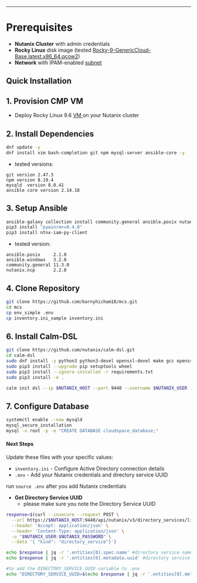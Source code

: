 ---
# Prerequisites

- **Nutanix Cluster** with admin credentials
- **Rocky Linux** disk image (tested [Rocky-9-GenericCloud-Base.latest.x86_64.qcow2](https://dl.rockylinux.org/pub/rocky/9.6/images/x86_64/Rocky-9-GenericCloud-Base.latest.x86_64.qcow2))
- **Network** with IPAM-enabled [subnet](https://portal.nutanix.com/page/documents/details?targetId=Prism-Central-Guide-vpc_2024_3_1:mul-network-configuration-view-pc-t.html)  
## Quick Installation


## 1. Provision CMP VM
   - Deploy Rocky Linux 9.6 [ VM ](https://portal.nutanix.com/page/documents/details?targetId=Prism-Central-Guide-vpc_7_3:mul-vm-create-acropolis-pc-t.html) on your Nutanix cluster


## 2. Install Dependencies
```bash
dnf update -y
dnf install vim bash-completion git npm mysql-server ansible-core -y
``` 

- tested versions:
```
git version 2.47.3
npm version 8.19.4
mysqld  version 8.0.41
ansible core version 2.14.18
```



## 3. Setup Ansible
```bash
ansible-galaxy collection install community.general ansible.posix nutanix.ncp ansible.windows
pip3 install "pywinrm>=0.4.0"
pip3 install ntnx-iam-py-client
```

-  tested version:
```
ansible.posix     2.1.0
ansible.windows   3.2.0
community.general 11.3.0
nutanix.ncp       2.2.0
```

## 4. Clone Repository
```bash
git clone https://github.com/barnyhicham18/mcs.git
cd mcs
cp env_simple .env
cp inventory.ini_sample inventory.ini
```


## 6. Install Calm-DSL
```bash
git clone https://github.com/nutanix/calm-dsl.git
cd calm-dsl
sudo dnf install -y python3 python3-devel openssl-devel make gcc openssl python3-pip
sudo pip3 install --upgrade pip setuptools wheel
sudo pip3 install --ignore-installed -r requirements.txt
sudo pip3 install -e .

calm init dsl --ip $NUTANIX_HOST --port 9440 --username $NUTANIX_USER --password $NUTANIX_PASSWORD
```

## 7. Configure Database
```bash
systemctl enable --now mysqld
mysql_secure_installation
mysql -u root -p -e "CREATE DATABASE cloudspace_database;"
```


#### Next Steps
Update these files with your specific values:
- `inventory.ini` - Configure Active Directory connection details
- `.env` - Add your Nutanix credentials and directory service UUID

run `source .env` after you add Nutanix credentials 

- **Get Directory Service UUID** 
    - please make sure you note the Directory Service UUID

```bash
response=$(curl --insecure --request POST \
  --url https://$NUTANIX_HOST:9440/api/nutanix/v3/directory_services/list \
  --header 'Accept: application/json' \
  --header 'Content-Type: application/json' \
  -u "$NUTANIX_USER:$NUTANIX_PASSWORD" \
  --data '{ "kind": "directory_service"}')

echo $response | jq -r '.entities[0].spec.name' #directory service name
echo $response | jq -r '.entities[0].metadata.uuid' #directory service uuid

#to add the DIRECTORY_SERVICE_UUID variable to .env 
echo "DIRECTORY_SERVICE_UUID=$(echo $response | jq -r '.entities[0].metadata.uuid') " >>  .env 
```
